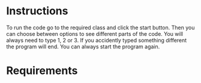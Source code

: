 # Instructions
To run the code go to the required class and click the start button.
Then you can choose between options to see different parts of the code.
You will always need to type 1, 2 or 3.
If you accidently typed something different the program will end.
You can always start the program again.

# Requirements
